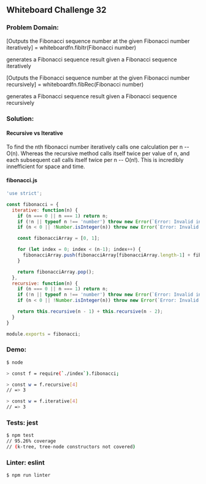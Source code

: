 ## Whiteboard Challenge 32

### Problem Domain:

[Outputs the Fibonacci sequence number at the given Fibonacci number iteratively] = whiteboardfn.fibItr(Fibonacci number)

generates a Fibonacci sequence result given a Fibonacci sequence iteratively

[Outputs the Fibonacci sequence number at the given Fibonacci number recursively] = whiteboardfn.fibRec(Fibonacci number)

generates a Fibonacci sequence result given a Fibonacci sequence recursively

### Solution:

#### Recursive vs Iterative
To find the nth fibonacci number iteratively calls one calculation per n -- O(n). Whereas the recursive method calls itself twice per value of n, and each subsequent call calls itself twice per n -- O(n!). This is incredibly innefficient for space and time.

#### fibonacci.js
```js
'use strict';

const fibonacci = {
  iterative: function(n) {
    if (n === 0 || n === 1) return n;
    if (!n || typeof n !== 'number') throw new Error(`Error: Invalid input: ${n}`);
    if (n < 0 || !Number.isInteger(n)) throw new Error(`Error: Invalid input: ${n}`);

    const fibonacciArray = [0, 1];

    for (let index = 0; index < (n-1); index++) {
      fibonacciArray.push(fibonacciArray[fibonacciArray.length-1] + fibonacciArray[(fibonacciArray.length) - 2]);
    }

    return fibonacciArray.pop();
  },
  recursive: function(n) {
    if (n === 0 || n === 1) return n;
    if (!n || typeof n !== 'number') throw new Error(`Error: Invalid input: ${n}`);
    if (n < 0 || !Number.isInteger(n)) throw new Error(`Error: Invalid input: ${n}`);

    return this.recursive(n - 1) + this.recursive(n - 2);
  }
}

module.exports = fibonacci;

```

### Demo:

```sh
$ node

> const f = require(`./index`).fibonacci;

> const w = f.recursive[4]
// => 3

> const w = f.iterative[4]
// => 3
```

### Tests: jest

```sh
$ npm test
// 95.26% coverage
// (k-tree, tree-node constructors not covered)
```

### Linter: eslint

```sh
$ npm run linter
```
